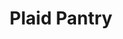---
title: "Plaid Pantry"
url: /portland/plaid-pantry-southeast-powell-boulevard-4/
shop: convenience
---